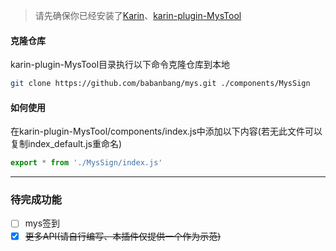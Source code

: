 > 请先确保你已经安装了[Karin](https://github.com/KarinJS/Karin)、[karin-plugin-MysTool](https://github.com/babanbang/karin-plugin-MysTool)

#### 克隆仓库
karin-plugin-MysTool目录执行以下命令克隆仓库到本地
```bash
git clone https://github.com/babanbang/mys.git ./components/MysSign
```

#### 如何使用
在karin-plugin-MysTool/components/index.js中添加以下内容(若无此文件可以复制index_default.js重命名)
```javascript
export * from './MysSign/index.js'
```
---

### 待完成功能
- [ ] mys签到
- [x] ~~更多API(请自行编写、本插件仅提供一个作为示范)~~